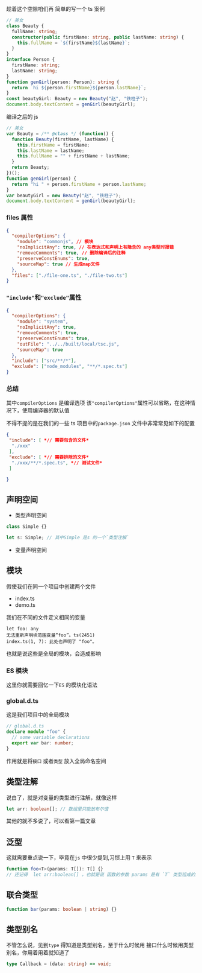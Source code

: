 


趁着这个空隙咱们再 简单的写一个 ts 案例

```typescript
// 美女
class Beauty {
  fullName: string;
  constructor(public firstName: string, public lastName: string) {
    this.fullName = `${firstName}${lastName}`;
  }
}
interface Person {
  firstName: string;
  lastName: string;
}
function genGirl(person: Person): string {
  return `hi ${person.firstName}${person.lastName}`;
}
const beautyGirl: Beauty = new Beauty("赵", "铁柱子");
document.body.textContent = genGirl(beautyGirl);
```

编译之后的 js

```javascript
// 美女
var Beauty = /** @class */ (function() {
  function Beauty(firstName, lastName) {
    this.firstName = firstName;
    this.lastName = lastName;
    this.fullName = "" + firstName + lastName;
  }
  return Beauty;
})();
function genGirl(person) {
  return "hi " + person.firstName + person.lastName;
}
var beautyGirl = new Beauty("赵", "铁柱子");
document.body.textContent = genGirl(beautyGirl);
```

### files 属性

```json
{
  "compilerOptions": {
    "module": "commonjs", // 模块
    "noImplicitAny": true, // 在表达式和声明上有隐含的 any类型时报错
    "removeComments": true, // 删除编译后的注释
    "preserveConstEnums": true,
    "sourceMap": true // 生成map文件
  },
  "files": ["./file-one.ts", "./file-two.ts"]
}
```

### `"include"`和`"exclude"`属性

```json
{
  "compilerOptions": {
    "module": "system",
    "noImplicitAny": true,
    "removeComments": true,
    "preserveConstEnums": true,
    "outFile": "../../built/local/tsc.js",
    "sourceMap": true
  },
  "include": ["src/**/*"],
  "exclude": ["node_modules", "**/*.spec.ts"]
}
```

### 总结

其中`compilerOptions` 是编译选项 该`"compilerOptions"`属性可以省略，在这种情况下，使用编译器的默认值

不得不提的是在我们的一些 ts 项目中的`package.json` 文件中非常常见如下的配置

```json
{
 "include": [ *// 需要包含的文件*
  "./xxx"
 ],
 "exclude": [ *// 需要排除的文件*
  "./xxx/**/*.spec.ts", *// 测试文件*
 ]

}
```

## 声明空间

- 类型声明空间

```ts
class Simple {}

let s: Simple; // 其中Simple 是s 的一个`类型注解`
```

- 变量声明空间

## 模块

假使我们在同一个项目中创建两个文件

- index.ts
- demo.ts

我们在不同的文件定义相同的变量

```
let foo: any
无法重新声明块范围变量“foo”。ts(2451)
index.ts(1, 7): 此处也声明了 "foo"。
```

也就是说这些是全局的模块，会造成影响

### ES 模块

这里你就需要回忆一下`ES` 的模块化语法

### global.d.ts

这是我们项目中的全局模块

```ts
// global.d.ts
declare module "foo" {
  // some variable declarations
  export var bar: number;
}
```

作用就是将`接口` 或者`类型` 放入全局命名空间

## 类型注解

说白了，就是对变量的类型进行注解，就像这样

```ts
let arr: boolean[]; // 数组里只能放布尔值
```

其他的就不多说了，可以看第一篇文章

## 泛型

这就需要重点说一下，毕竟在`js` 中很少提到,习惯上用 `T` 来表示

```ts
function foo<T>(params: T[]): T[] {}
// 还记得  let arr:boolean[] ，也就是说 函数的参数 params 是有 `T` 类型组成的数组，返回值亦然
```

## 联合类型

```ts
function bar(params: boolean | string) {}
```

## 类型别名

不管怎么说，见到`type` 得知道是类型别名，至于什么时候用 接口什么时候用类型别名，你用着用着就知道了

```ts
type Callback = (data: string) => void;
```
